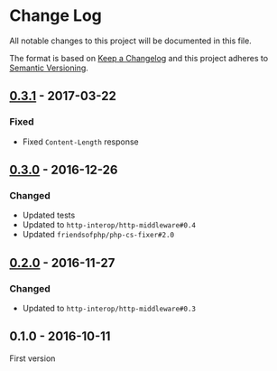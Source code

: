 # Change Log
All notable changes to this project will be documented in this file.

The format is based on [Keep a Changelog](http://keepachangelog.com/) 
and this project adheres to [Semantic Versioning](http://semver.org/).

## [0.3.1] - 2017-03-22

### Fixed

* Fixed `Content-Length` response

## [0.3.0] - 2016-12-26

### Changed

* Updated tests
* Updated to `http-interop/http-middleware#0.4`
* Updated `friendsofphp/php-cs-fixer#2.0`

## [0.2.0] - 2016-11-27

### Changed

* Updated to `http-interop/http-middleware#0.3`

## 0.1.0 - 2016-10-11

First version

[0.3.1]: https://github.com/middlewares/encoder/compare/v0.3.0...v0.3.1
[0.3.0]: https://github.com/middlewares/encoder/compare/v0.2.0...v0.3.0
[0.2.0]: https://github.com/middlewares/encoder/compare/v0.1.0...v0.2.0

